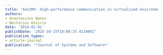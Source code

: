```yaml
---
title: 'Xen2MX: High-performance communication in virtualized environments'
authors:
- Anastassios Nanos
- Nectarios Koziris
date: '2014-01-01'
publishDate: '2025-10-15T18:08:37.412406Z'
publication_types:
- article-journal
publication: '*Journal of Systems and Software*'
---
```


